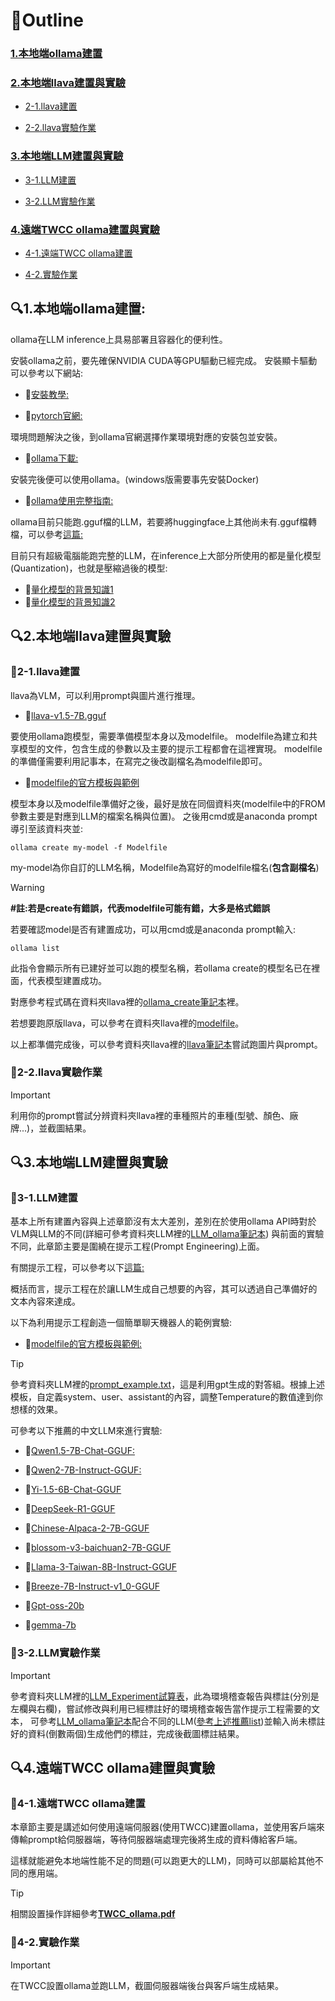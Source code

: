 # 📑Outline
### [1.本地端ollama建置](#i)

### [2.本地端llava建置與實驗](#ii)
  - [2-1.llava建置](#ii-1)
  
  - [2-2.llava實驗作業](#ii-2)
### [3.本地端LLM建置與實驗](#iii)
  - [3-1.LLM建置](#iii-1)
  
  - [3-2.LLM實驗作業](#iii-2)
### [4.遠端TWCC ollama建置與實驗](#iv)
  - [4-1.遠端TWCC ollama建置](#iv-1)
  
  - [4-2.實驗作業](#iv-2)

<a name="i"></a>
## 🔍1.本地端ollama建置:  
ollama在LLM inference上具易部署且容器化的便利性。

安裝ollama之前，要先確保NVIDIA CUDA等GPU驅動已經完成。
安裝顯卡驅動可以參考以下網站:

  - 📝[安裝教學:](https://vocus.cc/article/67015afefd897800016a47e0) 


  - 📝[pytorch官網:](https://pytorch.org/get-started/locally/)

環境問題解決之後，到ollama官網選擇作業環境對應的安裝包並安裝。

  - 📝[ollama下載:](https://ollama.com/download)

安裝完後便可以使用ollama。(windows版需要事先安裝Docker)

  - 📝[ollama使用完整指南:](https://github.com/datawhalechina/handy-ollama/blob/main/docs/C4/2.%20%E5%9C%A8%20Python%20%E4%B8%AD%E4%BD%BF%E7%94%A8%20Ollama%20API.md)


ollama目前只能跑.gguf檔的LLM，若要將huggingface上其他尚未有.gguf檔轉檔，可以參考[這篇:](https://medium.com/playtech/%E4%BD%BF%E7%94%A8llama-cpp%E5%B0%87huggingface-%E5%8F%96%E5%BE%97%E7%9A%84llm%E6%A8%A1%E5%9E%8B%E8%BD%89%E7%82%BA-gguf%E6%A0%BC%E5%BC%8F-879c3bd3505c)

目前只有超級電腦能跑完整的LLM，在inference上大部分所使用的都是量化模型(Quantization)，也就是壓縮過後的模型:

  - 📝[量化模型的背景知識1](https://vocus.cc/article/6803b975fd8978000153e4ad)
  - 📝[量化模型的背景知識2](https://chih-sheng-huang821.medium.com/ai%E6%A8%A1%E5%9E%8B%E5%A3%93%E7%B8%AE%E6%8A%80%E8%A1%93-%E9%87%8F%E5%8C%96-quantization-966505128365)




<a name="ii"></a>
## 🔍2.本地端llava建置與實驗

<a name="ii-1"></a>
### 🚀2-1.llava建置

llava為VLM，可以利用prompt與圖片進行推理。

  - 🤖[llava-v1.5-7B.gguf](https://huggingface.co/second-state/Llava-v1.5-7B-GGUF/tree/main)

要使用ollama跑模型，需要準備模型本身以及modelfile。
modelfile為建立和共享模型的文件，包含生成的參數以及主要的提示工程都會在這裡實現。
modelfile的準備僅需要利用記事本，在寫完之後改副檔名為modelfile即可。

  - 📝[modelfile的官方模板與範例](https://ollama.readthedocs.io/en/modelfile/)



模型本身以及modelfile準備好之後，最好是放在同個資料夾(modelfile中的FROM參數主要是對應到LLM的檔案名稱與位置)。
之後用cmd或是anaconda prompt導引至該資料夾並:
```
ollama create my-model -f Modelfile
```
my-model為你自訂的LLM名稱，Modelfile為寫好的modelfile檔名(**包含副檔名**)

>[!WARNING]
> **#註:若是create有錯誤，代表modelfile可能有錯，大多是格式錯誤**

若要確認model是否有建置成功，可以用cmd或是anaconda prompt輸入:

```
ollama list
```
此指令會顯示所有已建好並可以跑的模型名稱，若ollama create的模型名已在裡面，代表模型建置成功。

對應參考程式碼在資料夾llava裡的[ollama_create筆記本](llava/ollama_create.ipynb)裡。

若想要跑原版llava，可以參考在資料夾llava裡的[modelfile](llava/llava1_6_7b_Q4_vanilla.modelfile)。

以上都準備完成後，可以參考資料夾llava裡的[llava筆記本](llava/llava.ipynb)嘗試跑圖片與prompt。

<a name="ii-2"></a>
### 📌2-2.llava實驗作業
> [!IMPORTANT]
> 利用你的prompt嘗試分辨資料夾llava裡的車種照片的車種(型號、顏色、廠牌...)，並截圖結果。

<a name="iii"></a>
## 🔍3.本地端LLM建置與實驗 

<a name="iii-1"></a>
### 🚀3-1.LLM建置
基本上所有建置內容與上述章節沒有太大差別，差別在於使用ollama API時對於VLM與LLM的不同(詳細可參考資料夾LLM裡的[LLM_ollama筆記本](LLM/LLM_ollama.ipynb))
與前面的實驗不同，此章節主要是圍繞在提示工程(Prompt Engineering)上面。

有關提示工程，可以參考以下[這篇:](https://www.promptingguide.ai/zh)


概括而言，提示工程在於讓LLM生成自己想要的內容，其可以透過自己準備好的文本內容來達成。

以下為利用提示工程創造一個簡單聊天機器人的範例實驗:

  - 📝[modelfile的官方模板與範例:](https://ollama.readthedocs.io/en/modelfile/)


> [!TIP]
> 參考資料夾LLM裡的[prompt_example.txt](LLM/prompt_example.txt)，這是利用gpt生成的對答組。根據上述模板，自定義system、user、assistant的內容，調整Temperature的數值達到你想樣的效果。

<a name="list1"></a>
可參考以下推薦的中文LLM來進行實驗:

  - 🤖[Qwen1.5-7B-Chat-GGUF:](https://huggingface.co/Qwen/Qwen1.5-7B-Chat-GGUF/tree/main)


  - 🤖[Qwen2-7B-Instruct-GGUF:](https://huggingface.co/Qwen/Qwen2-7B-Instruct-GGUF/tree/main)


  - 🤖[Yi-1.5-6B-Chat-GGUF](https://huggingface.co/bartowski/Yi-1.5-6B-Chat-GGUF/tree/main)


  - 🤖[DeepSeek-R1-GGUF](https://huggingface.co/unsloth/DeepSeek-R1-GGUF/tree/main)


  - 🤖[Chinese-Alpaca-2-7B-GGUF](https://huggingface.co/TheBloke/Chinese-Alpaca-2-7B-GGUF/tree/main)


  - 🤖[blossom-v3-baichuan2-7B-GGUF](https://huggingface.co/TheBloke/blossom-v3-baichuan2-7B-GGUF/tree/main)


  - 🤖[Llama-3-Taiwan-8B-Instruct-GGUF](https://huggingface.co/chienweichang/Llama-3-Taiwan-8B-Instruct-GGUF/tree/main)


  - 🤖[Breeze-7B-Instruct-v1_0-GGUF](https://huggingface.co/YC-Chen/Breeze-7B-Instruct-v1_0-GGUF/tree/main)


  - 🤖[Gpt-oss-20b](https://huggingface.co/unsloth/gpt-oss-20b-GGUF/tree/main)

  - 🤖[gemma-7b](https://huggingface.co/google/gemma-7b-GGUF/tree/main)


<a name="iii-2"></a>
### 📌3-2.LLM實驗作業
> [!IMPORTANT]
> 參考資料夾LLM裡的[LLM_Experiment試算表](LLM/LLM_Experiment.xlsx)，此為環境稽查報告與標註(分別是左欄與右欄)，嘗試修改與利用已經標註好的環境稽查報告當作提示工程需要的文本，
可參考[LLM_ollama筆記本](LLM/LLM_ollama.ipynb)配合不同的LLM([參考上述推薦list](#list1))並輸入尚未標註好的資料(倒數兩個)生成他們的標註，完成後截圖標註結果。

<a name="iv"></a>
## 🔍4.遠端TWCC ollama建置與實驗
<a name="iv-1"></a>
### 🚀4-1.遠端TWCC ollama建置
本章節主要是講述如何使用遠端伺服器(使用TWCC)建置ollama，並使用客戶端來傳輸prompt給伺服器端，等待伺服器端處理完後將生成的資料傳給客戶端。

這樣就能避免本地端性能不足的問題(可以跑更大的LLM)，同時可以部屬給其他不同的應用端。

> [!TIP]
> 相關設置操作詳細參考[**TWCC_ollama.pdf**](/TWCC_ollama.pdf)

<a name="iv-2"></a>
### 📌4-2.實驗作業
> [!IMPORTANT]
> 在TWCC設置ollama並跑LLM，截圖伺服器端後台與客戶端生成結果。







